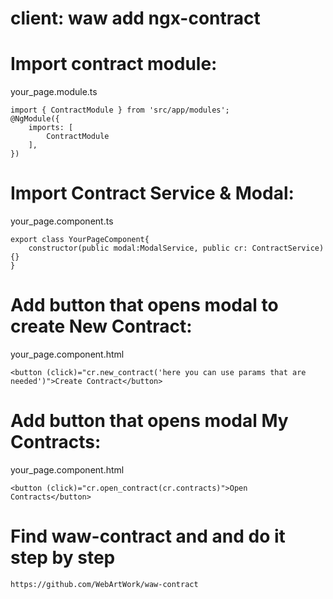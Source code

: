 # client: waw add ngx-contract
# Import contract module: 
your_page.module.ts
```
import { ContractModule } from 'src/app/modules';
@NgModule({
	imports: [
		ContractModule
	],
})
```
# Import Contract Service & Modal: 
your_page.component.ts
```
export class YourPageComponent{
	constructor(public modal:ModalService, public cr: ContractService) {}
}
```
# Add button that opens modal to create New Contract:
your_page.component.html
```
<button (click)="cr.new_contract('here you can use params that are needed')">Create Contract</button>
```
# Add button that opens modal My Contracts:
your_page.component.html
```
<button (click)="cr.open_contract(cr.contracts)">Open Contracts</button>
```

# Find waw-contract and and do it step by step
```
https://github.com/WebArtWork/waw-contract
```
